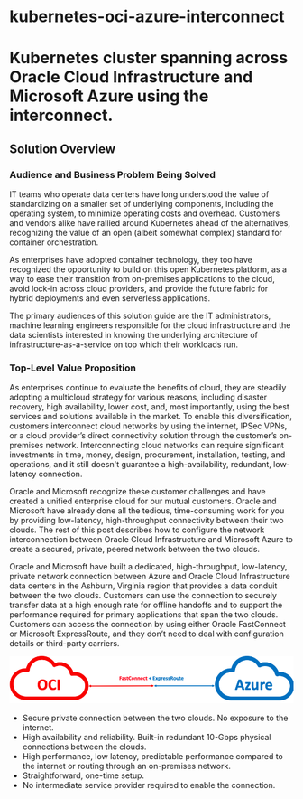 # kubernetes-oci-azure-interconnect

# Kubernetes cluster spanning across Oracle Cloud Infrastructure and Microsoft Azure using the interconnect.

## Solution Overview

### Audience and Business Problem Being Solved

IT teams who operate data centers have long understood the value of standardizing on a smaller set of underlying components, including the operating system, to minimize operating costs and overhead. Customers and vendors alike have rallied around Kubernetes ahead of the alternatives, recognizing the value of an open (albeit somewhat complex) standard for container orchestration.

As enterprises have adopted container technology, they too have recognized the opportunity to build on this open Kubernetes platform, as a way to ease their transition from on-premises applications to the cloud, avoid lock-in across cloud providers, and provide the future fabric for hybrid deployments and even serverless applications.

The primary audiences of this solution guide are the IT administrators, machine learning engineers responsible for the cloud infrastructure and the data scientists interested in knowing the underlying architecture of infrastructure-as-a-service on top which their workloads run.


### Top-Level Value Proposition

As enterprises continue to evaluate the benefits of cloud, they are steadily adopting a multicloud strategy for various reasons, including disaster recovery, high availability, lower cost, and, most importantly, using the best services and solutions available in the market. To enable this diversification, customers interconnect cloud networks by using the internet, IPSec VPNs, or a cloud provider’s direct connectivity solution through the customer’s on-premises network. Interconnecting cloud networks can require significant investments in time, money, design, procurement, installation, testing, and operations, and it still doesn't guarantee a high-availability, redundant, low-latency connection.

Oracle and Microsoft recognize these customer challenges and have created a unified enterprise cloud for our mutual customers. Oracle and Microsoft have already done all the tedious, time-consuming work for you by providing low-latency, high-throughput connectivity between their two clouds. The rest of this post describes how to configure the network interconnection between Oracle Cloud Infrastructure and Microsoft Azure to create a secured, private, peered network between the two clouds.

Oracle and Microsoft have built a dedicated, high-throughput, low-latency, private network connection between Azure and Oracle Cloud Infrastructure data centers in the Ashburn, Virginia region that provides a data conduit between the two clouds. Customers can use the connection to securely transfer data at a high enough rate for offline handoffs and to support the performance required for primary applications that span the two clouds. Customers can access the connection by using either Oracle FastConnect or Microsoft ExpressRoute, and they don’t need to deal with configuration details or third-party carriers.

![](./images/oci-azure-interconnect.png)


- Secure private connection between the two clouds. No exposure to the internet.
- High availability and reliability. Built-in redundant 10-Gbps physical connections between the clouds.
- High performance, low latency, predictable performance compared to the internet or routing through an on-premises network.
- Straightforward, one-time setup.
- No intermediate service provider required to enable the connection.


